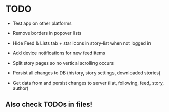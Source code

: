 # TODO

 - Test app on other platforms
 - Remove borders in popover lists
 - Hide Feed & Lists tab + star icons in story-list when not logged in

 - Add device notifications for new feed items
 - Split story pages so no vertical scrolling occurs
 - Persist all changes to DB (history, story settings, downloaded stories)
 - Get data from and persist changes to server (list, following, feed, story, author)

## Also check TODOs in files!